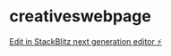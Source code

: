 # creativeswebpage

[Edit in StackBlitz next generation editor ⚡️](https://stackblitz.com/~/github.com/kendesconte23/creativeswebpage)